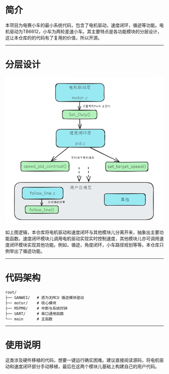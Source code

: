 # 简介

本项目为电赛小车的最小系统代码，包含了电机驱动，速度闭环，循迹等功能。电机驱动为TB6612，小车为两轮差速小车。其主要特点是各功能模块的分层设计，这让本仓库的的代码有了复用的价值，所以开源。

---

# 分层设计

<p align="center">
  <img src="./image/PixPin_2025-08-07_09-45-32.png" alt="系统分层结构图" width="600">
</p>

如上图逻辑，本仓库将电机驱动和速度闭环与其他模块儿分离开来，抽象出主要功能函数。速度闭环模块儿调用电机驱动实现实时控制速度，其他模块儿亦可调用速度闭环模块实现其他功能。例如，循迹，角度闭环，小车路径规划等等。本仓库只例举出了循迹功能。

---

# 代码架构

```
root/
├── GANWEI/   # 感为无MCU 循迹模块驱动
├── motor/    # 核心模块
├── MSPM0/    # 中断与系统时钟
├── UART/     # 串口通用函数
└── main      # 主函数
```

---

# 使用说明

这类涉及硬件移植的代码，想要一键运行确实困难。建议直接阅读源码，将电机驱动和速度闭环部分手动移植，最后在这两个模块儿基础上构建自己的用户代码。

